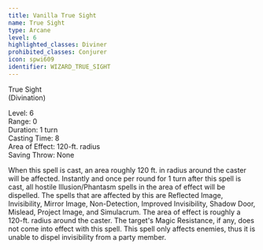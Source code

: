 ```yaml
---
title: Vanilla True Sight
name: True Sight
type: Arcane
level: 6
highlighted_classes: Diviner
prohibited_classes: Conjurer
icon: spwi609
identifier: WIZARD_TRUE_SIGHT
---
```

True Sight  
(Divination)  
  
Level: 6  
Range: 0  
Duration: 1 turn  
Casting Time: 8  
Area of Effect: 120-ft. radius  
Saving Throw: None   
  
When this spell is cast, an area roughly 120 ft. in radius around the caster will be affected. Instantly and once per round for 1 turn after this spell is cast, all hostile Illusion/Phantasm spells in the area of effect will be dispelled. The spells that are affected by this are Reflected Image, Invisibility, Mirror Image, Non-Detection, Improved Invisibility, Shadow Door, Mislead, Project Image, and Simulacrum. The area of effect is roughly a 120-ft. radius around the caster. The target's Magic Resistance, if any, does not come into effect with this spell. This spell only affects enemies, thus it is unable to dispel invisibility from a party member.  
